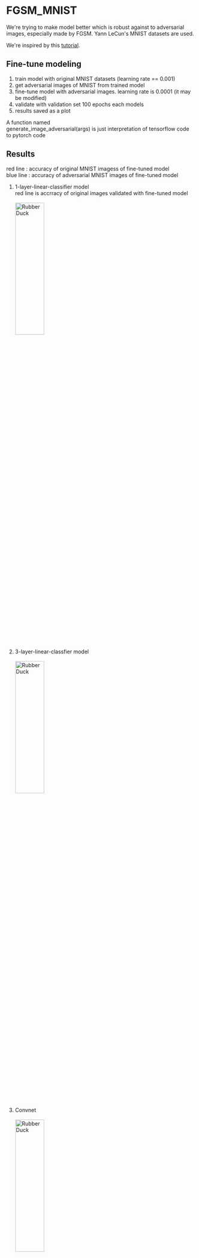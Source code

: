 # FGSM_MNIST

We're trying to make model better which is robust against to adversarial images, especially made by FGSM.
Yann LeCun's MNIST datasets are used.

We're inspired by this [tutorial](https://www.pyimagesearch.com/2021/03/08/defending-against-adversarial-image-attacks-with-keras-and-tensorflow/).

## Fine-tune modeling
1. train model with original MNIST datasets (learning rate == 0.001)<br>
2. get adversarial images of MNIST from trained model<br>
3. fine-tune model with adversarial images. learning rate is 0.0001 (it may be modified)<br>
4. validate with validation set 100 epochs each models<br>
5. results saved as a plot <br>

A function named<br>
  generate_image_adversarial(args) is just interpretation of tensorflow code to pytorch code<br>

## Results

red line  : accuracy of original MNIST imagess of fine-tuned model<br>
blue line : accuracy of adversarial MNIST images of fine-tuned model <br>

1. 1-layer-linear-classifier model <br>
red line is accrracy of original images validated with fine-tuned model<br>
<br><img src="https://github.com/comeeasy/FGSM_MNIST/blob/main/report/1-layer-MNIST-epochs-100.png" width="40%" height="30%" title="px(픽셀) 크기 설정" alt="RubberDuck"></img><br>

2. 3-layer-linear-classfier model<br>
<br><img src="https://github.com/comeeasy/FGSM_MNIST/blob/main/report/3-layer-MNIST-epochs-100.png" width="40%" height="30%" title="px(픽셀) 크기 설정" alt="RubberDuck"></img><br>

3. Convnet<br>
<br><img src="https://github.com/comeeasy/VOneNet_FGSM_MNIST/blob/main/report/None-vonenet-finetuned.png" width="40%" height="30%" title="px(픽셀) 크기 설정" alt="RubberDuck"></img><br>

4. Result of none VOneNet finetuned<br>
<br><img src="https://github.com/comeeasy/VOneNet_FGSM_MNIST/tree/main/report/None-vonenet-finetuned.png" width="50%" height="30%" title="px(픽셀) 크기 설정" alt="RubberDuck"></img><br>

5. Result of none VOneNet finetuned<br>
<br><img src="https://github.com/comeeasy/VOneNet_FGSM_MNIST/tree/main/report/final-report/VOneBlock-bottle-to-32/finetune/VOneAlexNet.jpg" width="50%" height="30%" title="px(픽셀) 크기 설정" alt="RubberDuck"></img><br>

accuracy of original MNIST images of two simple linear classfier models are not rubust. these are not stable.<br>
however Convnet has robust accuracy of original images. accuracy of adversarial images are going up to original accuracy. almost 95%! <br>

### fine-tunning harms linear-classifier's prediction of original data. 
### But (at least) above simple convolutional model is robust to fine-tunning 

## Requirements

- python 3.8+
- pytorch 0.4.1+
- numpy
- tqdm

## License

MIT License

## trained model

| Name     | Description                                                              |
| -------- | ------------------------------------------------------------------------ |
| 1-layer-linear-classifier | really simple model                                     |
| 3-layer-linear-classifier | add two layer to 1-layer simple model                   |
| Convnet                   | simple convolutional model                              |

## Report
<object data="https://github.com/comeeasy/FGSM_MNIST/blob/main/VOneNet-FGSM-report.pdf" type="application/pdf" width="700px" height="700px">
    <embed src="https://github.com/comeeasy/FGSM_MNIST/blob/main/VOneNet-FGSM-report.pdf">
        <p>This browser does not support PDFs. Please download the PDF to view it: <a href="https://github.com/comeeasy/FGSM_MNIST/blob/main/VOneNet-FGSM-report.pdf">Download PDF</a>.</p>
    </embed>
</object>

## Longer Motivation

1. VOneNet maybe boosts performance. So we're considering how apply this model to
[VOneNet](https://github.com/dicarlolab/vonenet)
